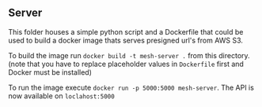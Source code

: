 ## Server

This folder houses a simple python script and a Dockerfile that could be used to build a docker image thats serves presigned url's from AWS S3.

To build the image run `docker build -t mesh-server .` from this directory. (note that you have to replace placeholder values in `Dockerfile` first and Docker must be installed)

To run the image execute `docker run -p 5000:5000 mesh-server`. The API is now available on `loclahost:5000`

